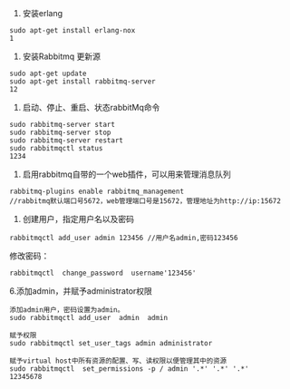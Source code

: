 1. 安装erlang

```
sudo apt-get install erlang-nox
1
```

1. 安装Rabbitmq
   更新源

```
sudo apt-get update
sudo apt-get install rabbitmq-server
12
```

1. 启动、停止、重启、状态rabbitMq命令

```
sudo rabbitmq-server start
sudo rabbitmq-server stop
sudo rabbitmq-server restart
sudo rabbitmqctl status
1234
```

1. 启用rabbitmq自带的一个web插件，可以用来管理消息队列

```
rabbitmq-plugins enable rabbitmq_management
//rabbitmq默认端口号5672，web管理端口号是15672，管理地址为http://ip:15672

```

1. 创建用户，指定用户名以及密码

```
rabbitmqctl add_user admin 123456 //用户名admin,密码123456

```

修改密码：

```
rabbitmqctl  change_password  username'123456'

```

6.添加admin，并赋予administrator权限

```
添加admin用户，密码设置为admin。
sudo rabbitmqctl add_user  admin  admin  

赋予权限
sudo rabbitmqctl set_user_tags admin administrator 

赋予virtual host中所有资源的配置、写、读权限以便管理其中的资源
sudo rabbitmqctl  set_permissions -p / admin '.*' '.*' '.*'
12345678
```

